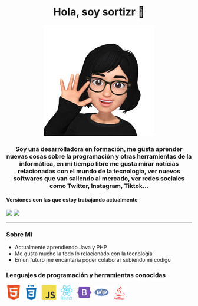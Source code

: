 <div align="center">
    <h1 align="center">Hola, soy sortizr 👋</h1>
    <img src="https://github.com/sortizr/sortizr/blob/main/Logo.jpg" width="300"/>
    
   <h3 align="center">Soy una desarrolladora en formación, me gusta aprender nuevas cosas sobre la programación y otras herramientas de la informática, 
   en mi tiempo libre me gusta mirar notícias relacionadas con el mundo de la tecnologia, ver nuevos softwares que van saliendo al mercado, 
   ver redes sociales como Twitter, Instagram, Tiktok...</h3>
    
</div>
<h4>Versiones con las que estoy trabajando actualmente </h4>
<img src="https://img.shields.io/badge/Version PHP-7.4.30-blue"/>
<img src="https://img.shields.io/badge/Version Java-11-red"/>
   
***

### Sobre Mí
- Actualmente aprendiendo Java y PHP
- Me gusta mucho la todo lo relacionado con la tecnologia
- En un futuro me encantaria poder colaborar subiendo mi codigo

### Lenguajes de programación y herramientas conocidas
<img src="https://github.com/devicons/devicon/blob/master/icons/html5/html5-original.svg" title="HTML5" alt="HTML" width="40" height="40"/>&nbsp;
<img src="https://github.com/devicons/devicon/blob/master/icons/css3/css3-plain-wordmark.svg"  title="CSS3" alt="CSS" width="40" height="40"/>&nbsp;
<img src="https://github.com/devicons/devicon/blob/master/icons/javascript/javascript-original.svg" title="JavaScript" alt="JavaScript" width="40" height="40"/>&nbsp;
<img src="https://github.com/devicons/devicon/blob/master/icons/react/react-original-wordmark.svg" title="React" alt="React" width="40" height="40"/>&nbsp;
<img src="https://github.com/devicons/devicon/blob/master/icons/bootstrap/bootstrap-plain.svg" title="Bootstrap" alt="Bootstrap" width="40" height="40"/>&nbsp;
<img src="https://github.com/devicons/devicon/blob/master/icons/php/php-plain.svg" title="Git" alt="Git" width="40" height="40"/>&nbsp;
<img src="https://github.com/devicons/devicon/blob/master/icons/java/java-plain.svg" title="Java" alt="Java" width="40" height="40"/>&nbsp;
